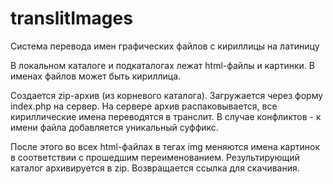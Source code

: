 # translitImages
Cистема перевода имен графических файлов с кириллицы на латиницу

В локальном каталоге и подкаталогах лежат html-файлы и картинки.
В именах файлов может быть кириллица.

Создается zip-архив (из корневого каталога).
Загружается через форму index.php на сервер. На сервере архив распаковывается, все кириллические имена переводятся в транслит.
В случае конфликтов - к имени файла добавляется уникальный суффикс.

После этого во всех html-файлах в тегах img меняются имена картинок в соответствии с прошедшим переименованием.
Результирующий каталог архивируется в zip. Возвращается ссылка для скачивания.
